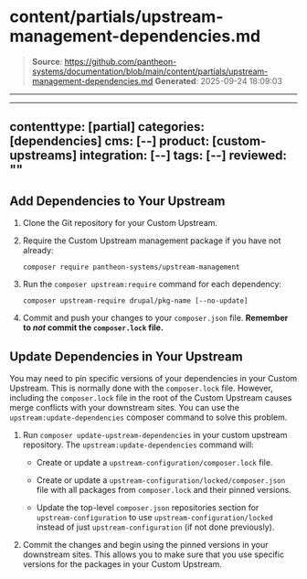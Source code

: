 # content/partials/upstream-management-dependencies.md

> **Source**: https://github.com/pantheon-systems/documentation/blob/main/content/partials/upstream-management-dependencies.md
> **Generated**: 2025-09-24 18:09:03

---

---
contenttype: [partial]
categories: [dependencies]
cms: [--]
product: [custom-upstreams]
integration: [--]
tags: [--]
reviewed: ""
---

## Add Dependencies to Your Upstream

1. Clone the Git repository for your Custom Upstream.

1. Require the Custom Upstream management package if you have not already:

    ```bash{promptUser: user}
    composer require pantheon-systems/upstream-management
    ```

1. Run the `composer upstream:require` command for each dependency:

    ```bash{promptUser: user}
    composer upstream-require drupal/pkg-name [--no-update]
    ```

1. Commit and push your changes to your `composer.json` file. **Remember to *not* commit the `composer.lock` file.**

## Update Dependencies in Your Upstream

You may need to pin specific versions of your dependencies in your Custom Upstream. This is normally done with the `composer.lock` file. However, including the `composer.lock` file in the root of the Custom Upstream causes merge conflicts with your downstream sites. You can use the `upstream:update-dependencies` composer command to solve this problem.

1. Run `composer update-upstream-dependencies` in your custom upstream repository. The `upstream:update-dependencies` command will:

    - Create or update a `upstream-configuration/composer.lock` file.

    - Create or update a `upstream-configuration/locked/composer.json` file with all packages from `composer.lock` and their pinned versions.

    - Update the top-level `composer.json` repositories section for `upstream-configuration` to use `upstream-configuration/locked` instead of just `upstream-configuration` (if not done previously).

1. Commit the changes and begin using the pinned versions in your downstream sites. This allows you to make sure that you use specific versions for the packages in your Custom Upstream.
